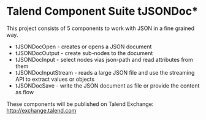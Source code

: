 # Talend Component Suite tJSONDoc*
This project consists of 5 components to work with JSON in a fine grained way.
* tJSONDocOpen - creates or opens a JSON document
* tJSONDocOutput - create sub-nodes to the document
* tJSONDocInput - select nodes vias json-path and read attributes from them
* tJSONDocInputStream - reads a large JSON file and use the streaming API to extract values or objects
* tJSONDocSave - write the JSON document as file or provide the content as flow

These components will be published on Talend Exchange: http://exchange.talend.com
